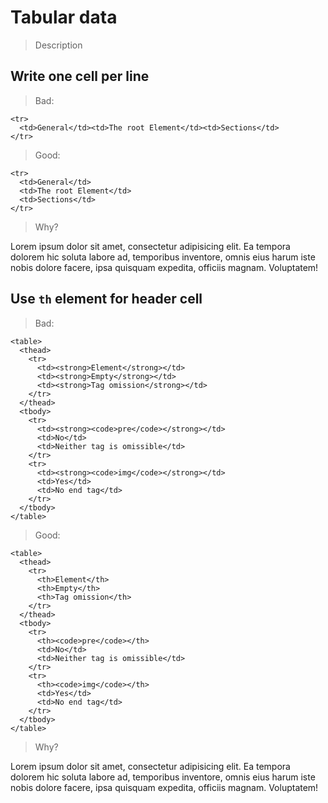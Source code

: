 # Tabular data

> Description

## Write one cell per line

> Bad:

    <tr>
      <td>General</td><td>The root Element</td><td>Sections</td>
    </tr>

> Good:

    <tr>
      <td>General</td>
      <td>The root Element</td>
      <td>Sections</td>
    </tr>

> Why?

Lorem ipsum dolor sit amet, consectetur adipisicing elit. Ea tempora dolorem hic soluta labore ad, temporibus inventore, omnis eius harum iste nobis dolore facere, ipsa quisquam expedita, officiis magnam. Voluptatem!

## Use `th` element for header cell

> Bad:

    <table>
      <thead>
        <tr>
          <td><strong>Element</strong></td>
          <td><strong>Empty</strong></td>
          <td><strong>Tag omission</strong></td>
        </tr>
      </thead>
      <tbody>
        <tr>
          <td><strong><code>pre</code></strong></td>
          <td>No</td>
          <td>Neither tag is omissible</td>
        </tr>
        <tr>
          <td><strong><code>img</code></strong></td>
          <td>Yes</td>
          <td>No end tag</td>
        </tr>
      </tbody>
    </table>

> Good:

    <table>
      <thead>
        <tr>
          <th>Element</th>
          <th>Empty</th>
          <th>Tag omission</th>
        </tr>
      </thead>
      <tbody>
        <tr>
          <th><code>pre</code></th>
          <td>No</td>
          <td>Neither tag is omissible</td>
        </tr>
        <tr>
          <th><code>img</code></th>
          <td>Yes</td>
          <td>No end tag</td>
        </tr>
      </tbody>
    </table>

> Why?

Lorem ipsum dolor sit amet, consectetur adipisicing elit. Ea tempora dolorem hic soluta labore ad, temporibus inventore, omnis eius harum iste nobis dolore facere, ipsa quisquam expedita, officiis magnam. Voluptatem!